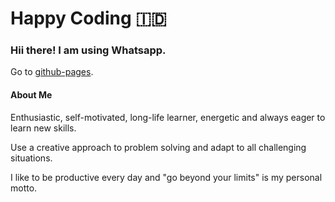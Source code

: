 # Happy Coding :indonesia:
### Hii there! I am using Whatsapp.
Go to [github-pages](https://bdrudin.github.io/). 

#### **About Me**
Enthusiastic, self-motivated, long-life learner, energetic and always eager to learn new skills.

Use a creative approach to problem solving and adapt to all challenging situations.

I like to be productive every day and "go beyond your limits" is my personal motto.
